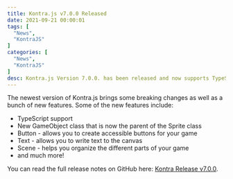```yaml
---
title: Kontra.js v7.0.0 Released
date: 2021-09-21 00:00:01
tags: [
  "News",
  "KontraJS"
]
categories: [
  "News",
  "KontraJS"
]
desc: Kontra.js Version 7.0.0. has been released and now supports TypeScript!
---
```


The newest version of Kontra.js brings some breaking changes as well as a bunch of new features. Some of the new features include:
- TypeScript support
- New GameObject class that is now the parent of the Sprite class
- Button - allows you to create accessible buttons for your game
- Text - allows you to write text to the canvas
- Scene - helps you organize the different parts of your game
- and much more!

You can read the full release notes on GitHub here: <a href="https://github.com/straker/kontra/releases/tag/v7.0.0" target="_blank">Kontra Release v7.0.0</a>.
